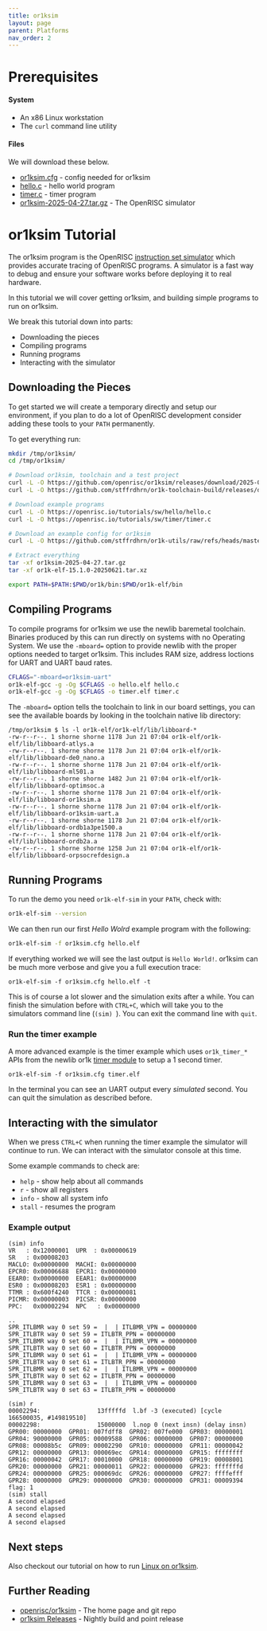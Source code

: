 ```yaml
---
title: or1ksim
layout: page
parent: Platforms
nav_order: 2
---
```


# Prerequisites

#### System

 - An x86 Linux workstation
 - The `curl` command line utility

#### Files

We will download these below.

 - [or1ksim.cfg](../../resouce/or1ksim/or1ksim.cfg) - config needed for or1ksim
 - [hello.c](../../resouce/de0_nano/sw/hello/hello.c) - hello world program
 - [timer.c](../../resouce/de0_nano/sw/timer/timer.c) - timer program
 - [or1ksim-2025-04-27.tar.gz](https://github.com/openrisc/or1ksim/releases/download/2025-04-27/or1ksim-2025-04-27.tar.gz) - The OpenRISC simulator

# or1ksim Tutorial

The or1ksim program is the OpenRISC [instruction set simulator](https://en.wikipedia.org/wiki/Instruction_set_simulator) which
provides accurate tracing of OpenRISC programs. A simulator is a fast way to debug and ensure
your software works before deploying it to real hardware.

In this tutorial we will cover getting or1ksim, and building simple programs to
run on or1ksim.

We break this tutorial down into parts:

 - Downloading the pieces
 - Compiling programs
 - Running programs
 - Interacting with the simulator

## Downloading the Pieces

To get started we will create a temporary directly and setup our environment, if
you plan to do a lot of OpenRISC development consider adding these tools to your
`PATH` permanently.

To get everything run:

```bash
mkdir /tmp/or1ksim/
cd /tmp/or1ksim/

# Download or1ksim, toolchain and a test project
curl -L -O https://github.com/openrisc/or1ksim/releases/download/2025-04-27/or1ksim-2025-04-27.tar.gz
curl -L -O https://github.com/stffrdhrn/or1k-toolchain-build/releases/download/or1k-15.1.0-20250621/or1k-elf-15.1.0-20250621.tar.xz

# Download example programs
curl -L -O https://openrisc.io/tutorials/sw/hello/hello.c
curl -L -O https://openrisc.io/tutorials/sw/timer/timer.c

# Download an example config for or1ksim
curl -L -O https://github.com/stffrdhrn/or1k-utils/raw/refs/heads/master/or1ksim.cfg

# Extract everything
tar -xf or1ksim-2025-04-27.tar.gz
tar -xf or1k-elf-15.1.0-20250621.tar.xz

export PATH=$PATH:$PWD/or1k/bin:$PWD/or1k-elf/bin
```

## Compiling Programs

To compile programs for or1ksim we use the newlib baremetal toolchain. Binaries
produced by this can run directly on systems with no Operating System.  We use
the `-mboard=` option to provide newlib with the proper options needed to target
or1ksim.  This includes RAM size, address loctions for UART and UART baud rates.

```bash
CFLAGS="-mboard=or1ksim-uart"
or1k-elf-gcc -g -Og $CFLAGS -o hello.elf hello.c
or1k-elf-gcc -g -Og $CFLAGS -o timer.elf timer.c
```

The `-mboard=` option tells the toolchain to link in our board settings, you can see
the available boards by looking in the toolchain native lib directory:

```
/tmp/or1ksim $ ls -l or1k-elf/or1k-elf/lib/libboard-*
-rw-r--r--. 1 shorne shorne 1178 Jun 21 07:04 or1k-elf/or1k-elf/lib/libboard-atlys.a
-rw-r--r--. 1 shorne shorne 1178 Jun 21 07:04 or1k-elf/or1k-elf/lib/libboard-de0_nano.a
-rw-r--r--. 1 shorne shorne 1178 Jun 21 07:04 or1k-elf/or1k-elf/lib/libboard-ml501.a
-rw-r--r--. 1 shorne shorne 1482 Jun 21 07:04 or1k-elf/or1k-elf/lib/libboard-optimsoc.a
-rw-r--r--. 1 shorne shorne 1178 Jun 21 07:04 or1k-elf/or1k-elf/lib/libboard-or1ksim.a
-rw-r--r--. 1 shorne shorne 1178 Jun 21 07:04 or1k-elf/or1k-elf/lib/libboard-or1ksim-uart.a
-rw-r--r--. 1 shorne shorne 1178 Jun 21 07:04 or1k-elf/or1k-elf/lib/libboard-ordb1a3pe1500.a
-rw-r--r--. 1 shorne shorne 1178 Jun 21 07:04 or1k-elf/or1k-elf/lib/libboard-ordb2a.a
-rw-r--r--. 1 shorne shorne 1258 Jun 21 07:04 or1k-elf/or1k-elf/lib/libboard-orpsocrefdesign.a
```

## Running Programs

To run the demo you need `or1k-elf-sim` in your `PATH`, check with:

```bash
or1k-elf-sim --version
```

We can then run our first *Hello Wolrd* example program with the following:

```bash
or1k-elf-sim -f or1ksim.cfg hello.elf
```

If everything worked we will see the last output is `Hello World!`. or1ksim can be
much more verbose and give you a full execution trace:

	or1k-elf-sim -f or1ksim.cfg hello.elf -t

This is of course a lot slower and the simulation exits after a
while. You can finish the simulation before with `CTRL+C`, which will
take you to the simulators command line (`(sim) `). You can exit the
command line with `quit`.

### Run the timer example

A more advanced example is the timer example which uses `or1k_timer_*` APIs from the
newlib or1k [timer module](https://openrisc.io/newlib/docs/html/group__or1k__timer.html) to setup a 1 second timer.

	or1k-elf-sim -f or1ksim.cfg timer.elf

In the terminal you can see an UART output every *simulated*
second. You can quit the simulation as described before.

## Interacting with the simulator

When we press `CTRL+C` when running the timer example the simulator will
continue to run.  We can interact with the simulator console at this time.

Some example commands to check are:

 - `help` - show help about all commands
 - `r` - show all registers
 - `info` - show all system info
 - `stall` - resumes the program

### Example output

```
(sim) info
VR   : 0x12000001  UPR  : 0x00000619
SR   : 0x00008203
MACLO: 0x00000000  MACHI: 0x00000000
EPCR0: 0x00006688  EPCR1: 0x00000000
EEAR0: 0x00000000  EEAR1: 0x00000000
ESR0 : 0x00008203  ESR1 : 0x00000000
TTMR : 0x600f4240  TTCR : 0x00000081
PICMR: 0x00000003  PICSR: 0x00000000
PPC:   0x00002294  NPC   : 0x00000000

..
SPR_ITLBMR way 0 set 59 =  |  | ITLBMR_VPN = 00000000
SPR_ITLBTR way 0 set 59 = ITLBTR_PPN = 00000000
SPR_ITLBMR way 0 set 60 =  |  | ITLBMR_VPN = 00000000
SPR_ITLBTR way 0 set 60 = ITLBTR_PPN = 00000000
SPR_ITLBMR way 0 set 61 =  |  | ITLBMR_VPN = 00000000
SPR_ITLBTR way 0 set 61 = ITLBTR_PPN = 00000000
SPR_ITLBMR way 0 set 62 =  |  | ITLBMR_VPN = 00000000
SPR_ITLBTR way 0 set 62 = ITLBTR_PPN = 00000000
SPR_ITLBMR way 0 set 63 =  |  | ITLBMR_VPN = 00000000
SPR_ITLBTR way 0 set 63 = ITLBTR_PPN = 00000000

(sim) r
00002294:                13fffffd  l.bf -3 (executed) [cycle 166500035, #149819510]
00002298:                15000000  l.nop 0 (next insn) (delay insn)
GPR00: 00000000  GPR01: 007fdff8  GPR02: 007fe000  GPR03: 00000001
GPR04: 90000000  GPR05: 00009588  GPR06: 00000000  GPR07: 00000000
GPR08: 00008b5c  GPR09: 00002290  GPR10: 00000000  GPR11: 00000042
GPR12: 00000000  GPR13: 000069ec  GPR14: 00000000  GPR15: ffffffff
GPR16: 00000042  GPR17: 00010000  GPR18: 00000000  GPR19: 00008001
GPR20: 00000000  GPR21: 00000011  GPR22: 00000000  GPR23: fffffffd
GPR24: 00000000  GPR25: 000069dc  GPR26: 00000000  GPR27: ffffefff
GPR28: 00000000  GPR29: 00000000  GPR30: 00000000  GPR31: 00009394  flag: 1
(sim) stall
A second elapsed
A second elapsed
A second elapsed
A second elapsed
```

## Next steps

Also checkout our tutorial on how to run [Linux on or1ksim](../linux/linux-on-or1ksim.html).

## Further Reading

 - [openrisc/or1ksim](https://github.com/openrisc/or1ksim) - The home page and git repo
 - [or1ksim Releases](https://github.com/openrisc/or1ksim/releases) - Nightly build and point release
